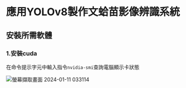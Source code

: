 # 應用YOLOv8製作文蛤苗影像辨識系統
## 安裝所需軟體
### 1.安裝cuda
在命令提示字元中輸入指令`nvidia-smi`查詢電腦顯示卡狀態


![螢幕擷取畫面 2024-01-11 033114](https://github.com/24613/Clam-image-recognition/assets/155034117/87733117-2c9d-44d8-b858-a97161bcd51e)
